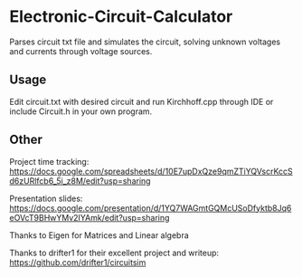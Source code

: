 # Electronic-Circuit-Calculator
Parses circuit txt file and simulates the circuit, solving unknown voltages and currents through voltage sources.

## Usage

Edit circuit.txt with desired circuit and run Kirchhoff.cpp through IDE or include Circuit.h in your own program.

## Other

Project time tracking: https://docs.google.com/spreadsheets/d/10E7upDxQze9qmZTiYQVscrKccSd6zURlfcb6_5i_z8M/edit?usp=sharing

Presentation slides: https://docs.google.com/presentation/d/1YQ7WAGmtGQMcUSoDfyktb8Jq6eOVcT9BHwYMv2IYAmk/edit?usp=sharing

Thanks to Eigen for Matrices and Linear algebra

Thanks to drifter1 for their excellent project and writeup: https://github.com/drifter1/circuitsim

